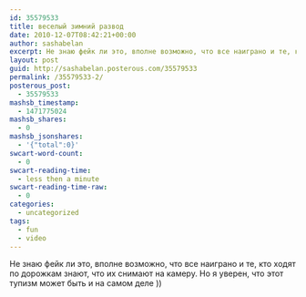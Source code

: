 ```yaml
---
id: 35579533
title: веселый зимний развод
date: 2010-12-07T08:42:21+00:00
author: sashabelan
excerpt: Не знаю фейк ли это, вполне возможно, что все наиграно и те, кто ходят по дорожкам знают, что их снимают на камеру. Но я уверен, что этот тупизм может быть и на самом деле ))
layout: post
guid: http://sashabelan.posterous.com/35579533
permalink: /35579533-2/
posterous_post:
  - 35579533
mashsb_timestamp:
  - 1471775024
mashsb_shares:
  - 0
mashsb_jsonshares:
  - '{"total":0}'
swcart-word-count:
  - 0
swcart-reading-time:
  - less then a minute
swcart-reading-time-raw:
  - 0
categories:
  - uncategorized
tags:
  - fun
  - video
---
```

</p> 

Не знаю фейк ли это, вполне возможно, что все наиграно и те, кто ходят по дорожкам знают, что их снимают на камеру. Но я уверен, что этот тупизм может быть и на самом деле ))